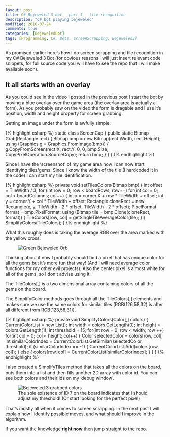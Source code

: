 ```yaml
---
layout: post
title: C# Bejeweled 3 bot - part 1 - tile recognition
description: "C# bot playing bejeweled"
modified: 2016-07-24
comments: true
categories: [BejeweledBot]
tags: [Programming, C#, Bots, ScreenScrapping, Bejeweled3]
---
```

As promised earlier here’s how I do screen scrapping and tile recognition in my C# Bejeweled 3 Bot (for obvious reasons I will just insert relevant code snippets, for full source code you will have to see the repo that I will make available soon).

<!-- more -->

## It all starts with an overlay
As you could see in the video I posted in the previous post I start the bot by moving a blue overlay over the game area (the overlay area is actually a form). As you probably saw on the video the form is dragable and I use it’s position, width and height property for screen grabbing.

Getting an image under the form is awfully simple:

{% highlight csharp %}
static class ScreenCap
{
  public static Bitmap Grab(Rectangle rect)
  {
    Bitmap bmp = new Bitmap(rect.Width, rect.Height);
    using (Graphics g = Graphics.FromImage(bmp))
    {
        g.CopyFromScreen(rect.X,
                         rect.Y,
                         0, 0,
                         bmp.Size,
                         CopyPixelOperation.SourceCopy);
        return bmp;
    }
  }
}
{% endhighlight %}

Since I have the ‘screenshot’ of my game area now I can now start identifying tiles/gems. Since I know the width of the tile (I hardcoded it in the code) I can start my tile identification.

{% highlight csharp %}
private void setTilesColors(Bitmap bmp)
{
  int offset = TileWidth / 3;
  for (int row = 0; row < boardRows; row++)
    for(int col = 0; col < boardColumns; col++)
    {
      int x = corner.X + row * TileWidth + offset;
      int y = corner.Y + col * TileWidth + offset;
      Rectangle cloneRect = new Rectangle(x, y, TileWidth - 2 * offset, TileWidth - 2 * offset);
      PixelFormat format = bmp.PixelFormat;
      using (Bitmap tile = bmp.Clone(cloneRect, format))
      {
        TileColors[row, col] = getSingleTileAverageColor(tile);
      }
    }
  SimplifyColors(TileColors);
}
{% endhighlight %}

What this roughly does is taking the average RGB over the area marked with the yellow cross:
<figure class="center">
  <img src="{{site.url}}/images/bejeweledOrb.png" alt="Green Bejeweled Orb">
</figure>

Thinking about it now I probably should find a pixel that has unique color for all the gems but it’s more fun that way! (And I will need average color functions for my other evil projects). Also the center pixel is almost white for all of the gems, so I don’t advise using it!

The TileColors[,] is a two dimensional array containing colors of all the gems on the board.

The SimplifyColor methods goes through all the TileColors[,] elements and makes sure we use the same colors for similar tiles (RGB(126,58,32) is after all different from RGB(123,58,31)).

{% highlight csharp %}
private void SimplifyColors(Color[,] colors)
{
  CurrentColorList = new List<Color>();
  int width = colors.GetLength(0);
  int height = colors.GetLength(1);
  int threshold = 15;
  for(int row = 0; row < width; row ++)
    for(int col = 0; col < height; col++)
    {
      Color selectedColor = colors[row, col];
      int similarColorIndex = CurrentColorList.GetSimilar(selectedColor, threshold);
      if (similarColorIndex == -1)
      {
          CurrentColorList.Add(colors[row, col]);
      }
      else
      {
          colors[row, col] = CurrentColorList[similarColorIndex];
      }
    }
}
{% endhighlight %}

I also created a SimplifyTiles method that takes all the colors on the board, puts them into a list and then fills another 2D array with color id. You can see both colors and their ids on my ‘debug window’.

<figure class="center">
  <img src="{{site.url}}/images/bejeweledProcessing.png" alt="Bejeweled 3 grabbed colors">
  <figcaption>The sole existence of ID 7 on the board indicates that I should adjust my threshold! (Or start looking for the perfect pixel)</figcaption>
</figure>

That’s mostly all when it comes to screen scrapping. In the next post I will explain how I identify possible moves, and what should I improve in the algorithm.

If you want the knowledge **right now** then jump straight to the [repo](https://gitlab.com/Sadowski/BejeweledBot).
